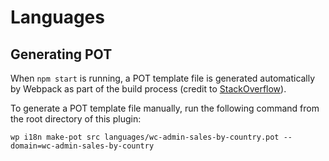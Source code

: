 # Languages

## Generating POT

When `npm start` is running, a POT template file is generated automatically by Webpack as part of the build process (credit to [StackOverflow](https://stackoverflow.com/a/49786887/226537)).

To generate a POT template file manually, run the following command from the root directory of this plugin:

```
wp i18n make-pot src languages/wc-admin-sales-by-country.pot --domain=wc-admin-sales-by-country
```